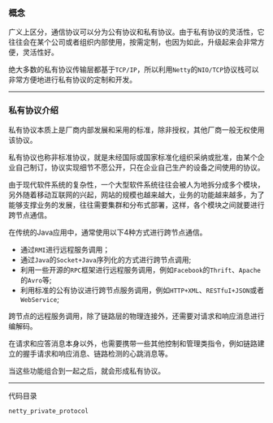 ### 概念

广义上区分，通信协议可以分为公有协议和私有协议。由于私有协议的灵活性，它往往会在某个公司或者组织内部使用，按需定制，也因为如此，升级起来会非常方便，灵活性好。

绝大多数的私有协议传输层都基于`TCP/IP`，所以利用`Netty`的`NIO/TCP`协议栈可以非常方便地进行私有协议的定制和开发。

---
### 私有协议介绍

私有协议本质上是厂商内部发展和采用的标准，除非授权，其他厂商一般无权使用该协议。

私有协议也称非标准协议，就是未经国际或国家标准化组织采纳或批准，由某个企业自己制订，协议实现细节不愿公开，只在企业自己生产的设备之间使用的协议。

由于现代软件系统的复杂性，一个大型软件系统往往会被人为地拆分成多个模块，另外随着移动互联网的兴起，网站的规模也越来越大，业务的功能越来越多，为了能够支撑业务的发展，往往需要集群和分布式部署，这样，各个模块之间就要进行跨节点通信。

在传统的Java应用中，通常使用以下4种方式进行跨节点通信。

* 通过`RMI`进行远程服务调用；
* 通过`Java`的`Socket+Java`序列化的方式进行跨节点调用;
* 利用一些开源的`RPC`框架进行远程服务调用，例如`Facebook`的`Thrift`、`Apache`的`Avro`等;
* 利用标准的公有协议进行跨节点服务调用，例如`HTTP+XML`、`RESTfuI+JSON`或者`WebService`;

跨节点的远程服务调用，除了链路层的物理连接外，还需要对请求和响应消息进行编解码。

在请求和应答消息本身以外，也需要携带一些其他控制和管理类指令，例如链路建立的握手请求和响应消息、链路检测的心跳消息等。

当这些功能组合到一起之后，就会形成私有协议。

---
代码目录

`netty_private_protocol`